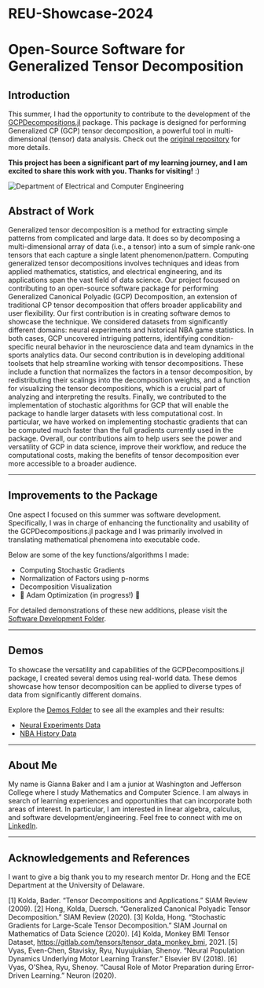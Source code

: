 # REU-Showcase-2024
# Open-Source Software for Generalized Tensor Decomposition


## Introduction
This summer, I had the opportunity to contribute to the development of the [GCPDecompositions.jl](https://github.com/dahong67/GCPDecompositions.jl) package. This package is designed for performing Generalized CP (GCP) tensor decomposition, a powerful tool in multi-dimensional (tensor) data analysis. Check out the [original repository](https://github.com/dahong67/GCPDecompositions.jl) for more details.

**This project has been a significant part of my learning journey, and I am excited to share this work with you. Thanks for visiting!** :)

![Department of Electrical and Computer Engineering](https://1000logos.net/wp-content/uploads/2022/07/University-of-Delaware-Seal-768x432.png)

## Abstract of Work
Generalized tensor decomposition is a method for extracting simple patterns from complicated and large data.  It does so by decomposing a multi-dimensional array of data (i.e., a tensor) into a sum of simple rank-one tensors that each capture a single latent phenomenon/pattern.  Computing generalized tensor decompositions involves techniques and ideas from applied mathematics, statistics, and electrical engineering, and its applications span the vast field of data science.  Our project focused on contributing to an open-source software package for performing Generalized Canonical Polyadic (GCP) Decomposition, an extension of traditional CP tensor decomposition that offers broader applicability and user flexibility.  Our first contribution is in creating software demos to showcase the technique.  We considered datasets from significantly different domains: neural experiments and historical NBA game statistics.  In both cases, GCP uncovered intriguing patterns, identifying condition-specific neural behavior in the neuroscience data and team dynamics in the sports analytics data.  Our second contribution is in developing additional toolsets that help streamline working with tensor decompositions.  These include a function that normalizes the factors in a tensor decomposition, by redistributing their scalings into the decomposition weights, and a function for visualizing the tensor decompositions, which is a crucial part of analyzing and interpreting the results.  Finally, we contributed to the implementation of stochastic algorithms for GCP that will enable the package to handle larger datasets with less computational cost.  In particular, we have worked on implementing stochastic gradients that can be computed much faster than the full gradients currently used in the package. Overall, our contributions aim to help users see the power and versatility of GCP in data science, improve their workflow, and reduce the computational costs, making the benefits of tensor decomposition ever more accessible to a broader audience.

---

## Improvements to the Package
One aspect I focused on this summer was software development.  Specifically, I was in charge of enhancing the functionality and usability of the GCPDecompositions.jl package and I was primarily involved in translating mathematical phenomena into executable code. 

Below are some of the key functions/algorithms I made:

- Computing Stochastic Gradients
- Normalization of Factors using p-norms
- Decomposition Visualization
- 🚧 Adam Optimization (in progress!) 🚧

For detailed demonstrations of these new additions, please visit the [Software Development Folder](https://github.com/bakergg/REU-Showcase-2024/tree/main/Software%20Development).

---

## Demos
To showcase the versatility and capabilities of the GCPDecompositions.jl package, I created several demos using real-world data. These demos showcase how tensor decomposition can be applied to diverse types of data from significantly different domains.

Explore the [Demos Folder](https://github.com/bakergg/REU-Showcase-2024/tree/main/Demos) to see all the examples and their results:
- [Neural Experiments Data](https://github.com/bakergg/REU-Showcase-2024/blob/main/Demos/Neuroscience%20Demo.pdf)
- [NBA History Data](https://github.com/bakergg/REU-Showcase-2024/blob/main/Demos/Sports%20Analytics%20Demo.pdf)


---

## About Me
My name is Gianna Baker and I am a junior at Washington and Jefferson College where I study Mathematics and Computer Science.  I am always in search of learning experiences and opportunities that can incorporate both areas of interest.  In particular, I am interested in linear algebra, calculus, and software development/engineering.  Feel free to connect with me on [LinkedIn](https://www.linkedin.com/in/gianna-baker/).

---

## Acknowledgements and References
I want to give a big thank you to my research mentor Dr. Hong and the ECE Department at the University of Delaware.

[1] Kolda, Bader. “Tensor Decompositions and Applications.” SIAM Review (2009).
[2] Hong, Kolda, Duersch. “Generalized Canonical Polyadic Tensor Decomposition.” SIAM Review (2020).
[3] Kolda, Hong. “Stochastic Gradients for Large-Scale Tensor Decomposition.” SIAM Journal on Mathematics of Data Science (2020).
[4] Kolda, Monkey BMI Tensor Dataset, https://gitlab.com/tensors/tensor_data_monkey_bmi, 2021.
[5] Vyas, Even-Chen, Stavisky, Ryu, Nuyujukian, Shenoy. “Neural Population Dynamics Underlying Motor Learning Transfer.” Elsevier BV (2018).
[6] Vyas, O'Shea, Ryu, Shenoy. “Causal Role of Motor Preparation during Error-Driven Learning.” Neuron (2020).





